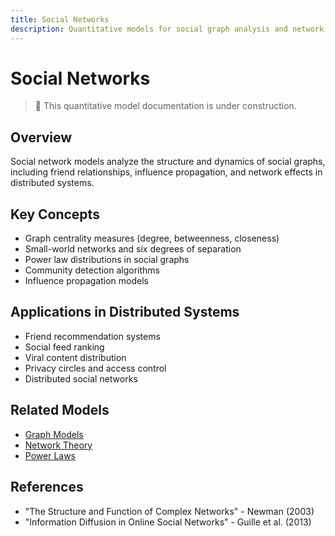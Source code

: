 ```yaml
---
title: Social Networks
description: Quantitative models for social graph analysis and network effects
---
```


# Social Networks

> 🚧 This quantitative model documentation is under construction.

## Overview
Social network models analyze the structure and dynamics of social graphs, including friend relationships, influence propagation, and network effects in distributed systems.

## Key Concepts
- Graph centrality measures (degree, betweenness, closeness)
- Small-world networks and six degrees of separation
- Power law distributions in social graphs
- Community detection algorithms
- Influence propagation models

## Applications in Distributed Systems
- Friend recommendation systems
- Social feed ranking
- Viral content distribution
- Privacy circles and access control
- Distributed social networks

## Related Models
- [Graph Models](../quantitative-analysis/graph-models.md)
- [Network Theory](../quantitative-analysis/network-theory.md)
- [Power Laws](../quantitative-analysis/power-laws.md)

## References
- "The Structure and Function of Complex Networks" - Newman (2003)
- "Information Diffusion in Online Social Networks" - Guille et al. (2013)